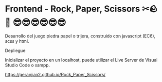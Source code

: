 # Frontend  - Rock, Paper, Scissors ✂🪨📄 😎😎😎😎😎😎

Desarrollo del juego piedra papel o trijera, construido con javascript (EC6), scss  y html.

Depliegue

Inicializar el proyecto en un localhost, puede utilizar el Live Server de Visual Studio Code o xampp.

https://geranjian2.github.io/Rock_Paper_Scissors/

